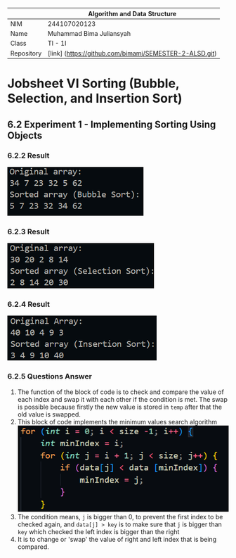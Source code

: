 |  | Algorithm and Data Structure |
|--|--|
| NIM | 244107020123 |
| Name |Muhammad Bima Juliansyah|
| Class | TI - 1I |
| Repository | [link] (https://github.com/bimamj/SEMESTER-2-ALSD.git) |

# Jobsheet VI Sorting (Bubble, Selection, and Insertion Sort)

## 6.2 Experiment 1 - Implementing Sorting Using Objects

### 6.2.2 Result
![Screenshot](img/image1.png)

### 6.2.3 Result
![Screenshot](img/image2.png)

### 6.2.4 Result
![Screenshot](img/image3.png)

### 6.2.5 Questions Answer
1. The function of the block of code is to check and compare the value of each index and swap it with each other if the condition is met. The swap is possible because firstly the new value is stored in `temp` after that the old value is swapped.
2. This block of code implements the minimum values search algorithm ![Screenshot](img/image4.png)
3. The condition means, `j` is bigger than 0, to prevent the first index to be checked again, and `data[j] > key` is to make sure that `j` is bigger than `key` which checked the left index is bigger than the right
4. It is to change or 'swap' the value of right and left index that is being compared.

